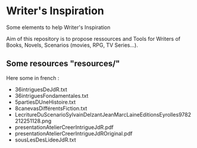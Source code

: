# Writer's Inspiration

Some elements to help Writer's Inspiration

Aim of this repository is to propose ressources and Tools for Writers of Books, Novels, Scenarios (movies, RPG, TV Series...). 

## Some resources "resources/"

Here some in french : 
* 36intriguesDeJdR.txt
* 36intriguesFondamentales.txt
* 5partiesDUneHistoire.txt
* 8canevasDifférentsFiction.txt
* LecritureDuScenarioSylvainDelzantJeanMarcLaineEditionsEyrolles9782212251128.png
* presentationAtelierCreerIntrigueJdR.pdf
* presentationAtelierCreerIntrigueJdROriginal.pdf
* sousLesDesLideeJdR.txt
